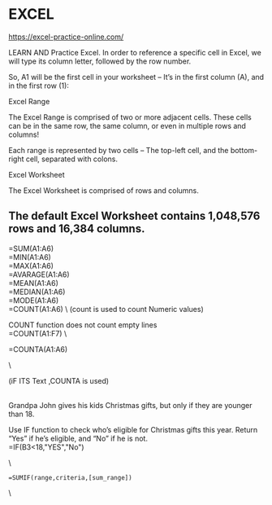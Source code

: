 # EXCEL


https://excel-practice-online.com/


LEARN AND Practice Excel. 
In order to reference a specific cell in Excel, we will type its column letter, followed by the row number. 

So, A1 will be the first cell in your worksheet – It’s in the first column (A), and in the first row (1):



Excel Range

The Excel Range is comprised of two or more adjacent cells. These cells can be in the same row, the same column, or even in multiple rows and columns! 

Each range is represented by two cells – The top-left cell, and the bottom-right cell, separated with colons. 

Excel Worksheet

The Excel Worksheet is comprised of rows and columns. 

The default Excel Worksheet contains 1,048,576 rows and 16,384 columns. 
---------------------------------------------------------------------------------------



=SUM(A1:A6)
\
=MIN(A1:A6)
\
=MAX(A1:A6)
\
=AVARAGE(A1:A6)
\
=MEAN(A1:A6)
\
=MEDIAN(A1:A6)
\
=MODE(A1:A6)
\
=COUNT(A1:A6)
\ 
(count is used to count Numeric values)

COUNT function does not count empty lines
\
=COUNT(A1:F7)
\

=COUNTA(A1:A6)

\ 

(iF ITS Text ,COUNTA is used)

\
Grandpa John gives his kids Christmas gifts, but only if they are younger than 18.

Use IF function to check who’s eligible for Christmas gifts this year. Return “Yes” if he’s eligible, and “No” if he is not.
\
=IF(B3<18,"YES","No")

\

    =SUMIF(range,criteria,[sum_range])

\
